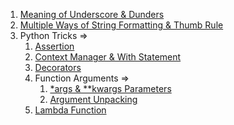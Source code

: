 1. [Meaning of Underscore & Dunders](https://github.com/PrakharDoneriya/Python/blob/master/Meaning_of_Underscore_Dunders.md)
2. [Multiple Ways of String Formatting & Thumb Rule](https://github.com/PrakharDoneriya/Python/blob/master/Multiple_Ways_of_String_Formatting_Thumb_Rule.md)
3. Python Tricks ⇒
    1. [Assertion](https://github.com/PrakharDoneriya/Python/blob/master/Python_Trick_Assertion.md)
    2. [Context Manager & With Statement](https://github.com/PrakharDoneriya/Python/blob/master/Python_Trick_Context_Manager_and_with_Statement.md)
    3. [Decorators](https://github.com/PrakharDoneriya/Python/blob/master/Python_Trick_Decorators.md) 
    4. Function Arguments ⇒
        1. [*args & **kwargs Parameters](https://github.com/PrakharDoneriya/Python/blob/master/Python_Trick_args_kwargs_Parameters.md)
        2. [Argument Unpacking](https://github.com/PrakharDoneriya/Python/blob/master/Python_Trick_Function_Arguments_Unpacking.md)
    5. [Lambda Function](https://github.com/PrakharDoneriya/Python/blob/master/Python_Trick_Lambda_Function.md)